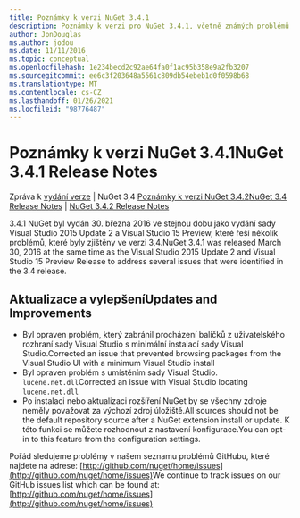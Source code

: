 ```yaml
---
title: Poznámky k verzi NuGet 3.4.1
description: Poznámky k verzi pro NuGet 3.4.1, včetně známých problémů, oprav chyb, přidaných funkcí a chcete odeslat obecnou.
author: JonDouglas
ms.author: jodou
ms.date: 11/11/2016
ms.topic: conceptual
ms.openlocfilehash: 1e234becd2c92ae64fa0f1ac95b358e9a2fb3207
ms.sourcegitcommit: ee6c3f203648a5561c809db54ebeb1d0f0598b68
ms.translationtype: MT
ms.contentlocale: cs-CZ
ms.lasthandoff: 01/26/2021
ms.locfileid: "98776487"
---
```

# <a name="nuget-341-release-notes"></a><span data-ttu-id="74aab-103">Poznámky k verzi NuGet 3.4.1</span><span class="sxs-lookup"><span data-stu-id="74aab-103">NuGet 3.4.1 Release Notes</span></span>

<span data-ttu-id="74aab-104">Zpráva k [vydání verze](../release-notes/nuget-3.4.md)  |  NuGet 3,4 [Poznámky k verzi NuGet 3.4.2](../release-notes/nuget-3.4.2.md)</span><span class="sxs-lookup"><span data-stu-id="74aab-104">[NuGet 3.4 Release Notes](../release-notes/nuget-3.4.md) | [NuGet 3.4.2 Release Notes](../release-notes/nuget-3.4.2.md)</span></span>

<span data-ttu-id="74aab-105">3.4.1 NuGet byl vydán 30. března 2016 ve stejnou dobu jako vydání sady Visual Studio 2015 Update 2 a Visual Studio 15 Preview, které řeší několik problémů, které byly zjištěny ve verzi 3,4.</span><span class="sxs-lookup"><span data-stu-id="74aab-105">NuGet 3.4.1 was released March 30, 2016 at the same time as the Visual Studio 2015 Update 2 and Visual Studio 15 Preview Release to address several issues that were identified in the 3.4 release.</span></span>

## <a name="updates-and-improvements"></a><span data-ttu-id="74aab-106">Aktualizace a vylepšení</span><span class="sxs-lookup"><span data-stu-id="74aab-106">Updates and Improvements</span></span>

* <span data-ttu-id="74aab-107">Byl opraven problém, který zabránil procházení balíčků z uživatelského rozhraní sady Visual Studio s minimální instalací sady Visual Studio.</span><span class="sxs-lookup"><span data-stu-id="74aab-107">Corrected an issue that prevented browsing packages from the Visual Studio UI with a minimum Visual Studio install</span></span>
* <span data-ttu-id="74aab-108">Byl opraven problém s umístěním sady Visual Studio. `lucene.net.dll`</span><span class="sxs-lookup"><span data-stu-id="74aab-108">Corrected an issue with Visual Studio locating `lucene.net.dll`</span></span>
* <span data-ttu-id="74aab-109">Po instalaci nebo aktualizaci rozšíření NuGet by se všechny zdroje neměly považovat za výchozí zdroj úložiště.</span><span class="sxs-lookup"><span data-stu-id="74aab-109">All sources should not be the default repository source after a NuGet extension install or update.</span></span>  <span data-ttu-id="74aab-110">K této funkci se můžete rozhodnout z nastavení konfigurace.</span><span class="sxs-lookup"><span data-stu-id="74aab-110">You can opt-in to this feature from the configuration settings.</span></span>

<span data-ttu-id="74aab-111">Pořád sledujeme problémy v našem seznamu problémů GitHubu, které najdete na adrese: [http://github.com/nuget/home/issues](http://github.com/nuget/home/issues)</span><span class="sxs-lookup"><span data-stu-id="74aab-111">We continue to track issues on our GitHub issues list which can be found at: [http://github.com/nuget/home/issues](http://github.com/nuget/home/issues)</span></span>
